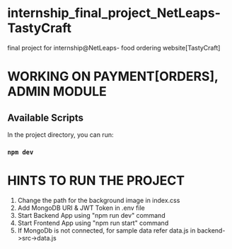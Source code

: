 # internship_final_project_NetLeaps-TastyCraft

final project for internship@NetLeaps- food ordering website[TastyCraft]

# WORKING ON PAYMENT[ORDERS], ADMIN MODULE

## Available Scripts

In the project directory, you can run:

### `npm dev`

# HINTS TO RUN THE PROJECT

1. Change the path for the background image in index.css
2. Add MongoDB URI & JWT Token in .env file
3. Start Backend App using "npm run dev" command
4. Start Frontend App using "npm run start" command
5. If MongoDb is not connected, for sample data refer data.js in backend->src->data.js
